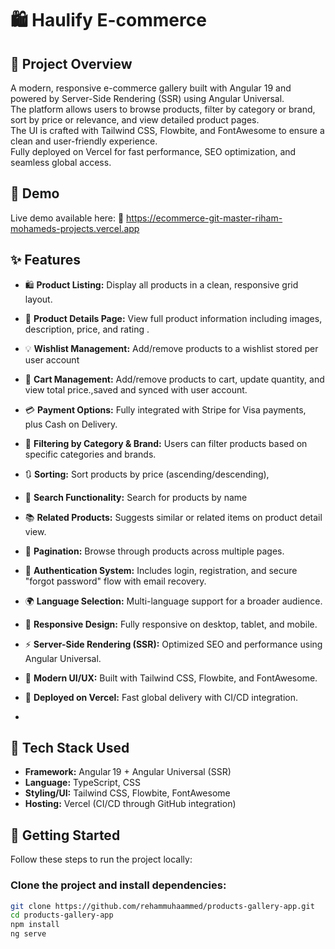 # 🛍️ Haulify E-commerce

## 📝 Project Overview
A modern, responsive e-commerce gallery built with Angular 19 and powered by Server-Side Rendering (SSR) using Angular Universal.  
The platform allows users to browse products, filter by category or brand, sort by price or relevance, and view detailed product pages.  
The UI is crafted with Tailwind CSS, Flowbite, and FontAwesome to ensure a clean and user-friendly experience.  
Fully deployed on Vercel for fast performance, SEO optimization, and seamless global access.

## 📸 Demo
Live demo available here: 
🔗 https://ecommerce-git-master-riham-mohameds-projects.vercel.app


## ✨ Features

- 🛍️ **Product Listing:** Display all products in a clean, responsive grid layout.
- 📄 **Product Details Page:** View full product information including images, description, price, and rating .
- 💡 **Wishlist Management:** Add/remove products to a wishlist stored per user account
- 🛒 **Cart Management:** Add/remove products to cart, update quantity, and view total price.,saved and synced with user account.
- 💳 **Payment Options:** Fully integrated with Stripe for Visa payments, plus Cash on Delivery.
- 🧩 **Filtering by Category & Brand:** Users can filter products based on specific categories and brands.
- 🔃 **Sorting:** Sort products by price (ascending/descending),
- 🔎 **Search Functionality:** Search for products by name 
- 📚 **Related Products:** Suggests similar or related items on product detail view.
- 📄 **Pagination:** Browse through products across multiple pages.
- 🔐 **Authentication System:** Includes login, registration, and secure "forgot password" flow with email recovery.
- 🌍 **Language Selection:** Multi-language support for a broader audience.
- 📱 **Responsive Design:** Fully responsive on desktop, tablet, and mobile.
- ⚡ **Server-Side Rendering (SSR):** Optimized SEO and performance using Angular Universal.
- 🎨 **Modern UI/UX:** Built with Tailwind CSS, Flowbite, and FontAwesome.
- 🚀 **Deployed on Vercel:** Fast global delivery with CI/CD integration.

- 
## 🧱 Tech Stack Used
- **Framework:** Angular 19 + Angular Universal (SSR)  
- **Language:** TypeScript, CSS  
- **Styling/UI:** Tailwind CSS, Flowbite, FontAwesome  
- **Hosting:** Vercel (CI/CD through GitHub integration)  


## 🚀 Getting Started

Follow these steps to run the project locally:

### Clone the project and install dependencies:
```bash
git clone https://github.com/rehammuhaammed/products-gallery-app.git
cd products-gallery-app
npm install
ng serve
